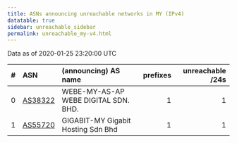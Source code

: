 ```yaml
---
title: ASNs announcing unreachable networks in MY (IPv4)
datatable: true
sidebar: unreachable_sidebar
permalink: unreachable_my-v4.html
---
```


Data as of 2020-01-25 23:20:00 UTC


<div class="datatable-begin"></div>

|   # | ASN                                    | (announcing) AS name                 |   prefixes |   unreachable /24s |
|----:|:---------------------------------------|:-------------------------------------|-----------:|-------------------:|
|   0 | [AS38322](unreachable_AS38322-v4.html) | WEBE-MY-AS-AP WEBE DIGITAL SDN. BHD. |          1 |                  1 |
|   1 | [AS55720](unreachable_AS55720-v4.html) | GIGABIT-MY Gigabit Hosting Sdn Bhd   |          1 |                  1 |

<div class="datatable-end"></div>